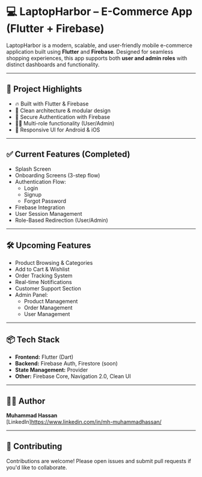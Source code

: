 # 💻 LaptopHarbor – E-Commerce App (Flutter + Firebase)

LaptopHarbor is a modern, scalable, and user-friendly mobile e-commerce application built using **Flutter** and **Firebase**. Designed for seamless shopping experiences, this app supports both **user and admin roles** with distinct dashboards and functionality.

---

## 🚀 Project Highlights

- 🔥 Built with Flutter & Firebase
- 🧠 Clean architecture & modular design
- 🔐 Secure Authentication with Firebase
- 🧑‍💼 Multi-role functionality (User/Admin)
- 📱 Responsive UI for Android & iOS

---

## ✅ Current Features (Completed)

- Splash Screen
- Onboarding Screens (3-step flow)
- Authentication Flow:
  - Login
  - Signup
  - Forgot Password
- Firebase Integration
- User Session Management
- Role-Based Redirection (User/Admin)

---

## 🛠️ Upcoming Features

- Product Browsing & Categories
- Add to Cart & Wishlist
- Order Tracking System
- Real-time Notifications
- Customer Support Section
- Admin Panel:
  - Product Management
  - Order Management
  - User Management

---

## 📦 Tech Stack

- **Frontend:** Flutter (Dart)
- **Backend:** Firebase Auth, Firestore (soon)
- **State Management:** Provider 
- **Other:** Firebase Core, Navigation 2.0, Clean UI

---

## 🧑‍💻 Author

**Muhammad Hassan**  
[LinkedIn]https://www.linkedin.com/in/mh-muhammadhassan/

---

## 🤝 Contributing

Contributions are welcome! Please open issues and submit pull requests if you'd like to collaborate.
